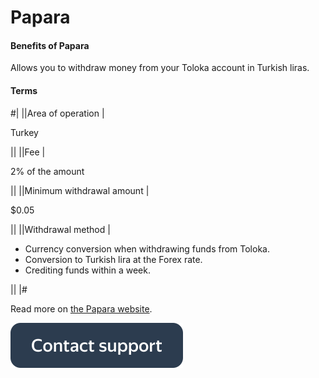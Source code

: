 # Papara

#### Benefits of Papara

Allows you to withdraw money from your Toloka account in Turkish liras.

#### Terms


#|
||Area of operation |

Turkey

||
||Fee |

2% of the amount



||
||Minimum withdrawal amount |


$0.05


||
||Withdrawal method |

- Currency conversion when withdrawing funds from Toloka.
- Conversion to Turkish lira at the Forex rate.
- Crediting funds within a week.

||
|#

Read more on [the Papara website](https://www.papara.com/en/faq/).

[![](../assets/buttons/contact-support.svg)](../troubleshooting/troubleshooting.md#money_withdrawal)

